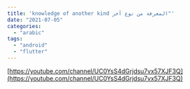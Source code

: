 ```yaml
---
title: 'knowledge of another kind المعرفة من نوع آخر"'
date: "2021-07-05"
categories:
  - "arabic"
tags:
  - "android"
  - "flutter"
---
```


[https://youtube.com/channel/UC0YsS4dGrjdsu7vx57XJF3Q](https://youtube.com/channel/UC0YsS4dGrjdsu7vx57XJF3Q)
